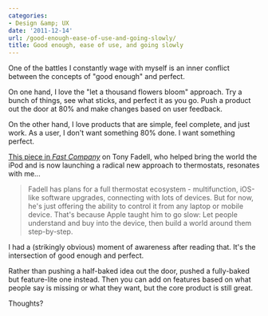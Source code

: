 ```yaml
---
categories:
- Design &amp; UX
date: '2011-12-14'
url: /good-enough-ease-of-use-and-going-slowly/
title: Good enough, ease of use, and going slowly
---
```


One of the battles I constantly wage with myself is an inner conflict between the concepts of "good enough" and perfect.

On one hand, I love the "let a thousand flowers bloom" approach. Try a bunch of things, see what sticks, and perfect it as you go. Push a product out the door at 80% and make changes based on user feedback.

On the other hand, I love products that are simple, feel complete, and just work. As a user, I don't want something 80% done. I want something perfect.

<a href="http://www.fastcompany.com/magazine/161/learning-thermostat-tony-fadell">This piece in <em>Fast Company</em></a> on Tony Fadell, who helped bring the world the iPod and is now launching a radical new approach to thermostats, resonates with me...

<blockquote>Fadell has plans for a full thermostat ecosystem - multifunction, iOS-like software upgrades, connecting with lots of devices. But for now, he's just offering the ability to control it from any laptop or mobile device. That's because Apple taught him to go slow: Let people understand and buy into the device, then build a world around them step-by-step.</blockquote>

I had a (strikingly obvious) moment of awareness after reading that. It's the intersection of good enough and perfect.

Rather than pushing a half-baked idea out the door, pushed a fully-baked but feature-lite one instead. Then you can add on features based on what people say is missing or what they want, but the core product is still great.

Thoughts?